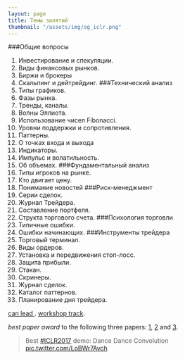 ```yaml
---
layout: page
title: Темы занятий
thumbnail: "/assets/img/og_iclr.png" 
---
```

###Общие вопросы
1. Инвестирование и спекуляции.
3. Виды финансовых рынков.
4. Биржи и брокеры
5. Скальпинг и дейтрейдинг.
###Технический анализ 
1. Типы графиков.
2. Фазы рынка.
3. Тренды, каналы.
4. Волны Эллиота.
5. Использование чисел Fibonacci. 
6. Уровни поддержки и сопротивления.
7. Паттерны.
8. О точках входа и выхода
9. Индикаторы.
10. Импульс и волатильность.
11. Об объемах.
###Фундаментальный анализ 
1. Типы игроков на рынке.
2. Кто двигает цену.
3. Понимание новостей
###Риск-менеджмент 
1. Серии сделок.
2. Журнал Трейдера.
3. Составление портфеля.
4. Структа торгового счета.
###Психология торговли
1. Типичные ошибки.
2. Ошибки начинающих.
###Инструменты трейдера
1. Торговый терминал.
2. Виды ордеров.
3. Установка и передвижения стоп-лосс.
4. Защита прибыли.
5. Стакан.
6. Скринеры. 
7. Журнал сделок.
8. Kaталог паттернов.
9. Планирование дня трейдера.

[can lead ](https://openreview.net/forum?id=BkjLkSqxg&noteId=BkjLkSqxg). 
[workshop track](https://openreview.net/group?id=ICLR.cc/2017/workshop). 

*best paper award* to the following three papers: [1](https://openreview.net/forum?id=BkbY4psgg&noteId=BkbY4psgg), [2](https://openreview.net/forum?id=HkwoSDPgg&noteId=HkwoSDPgg) and [3](https://openreview.net/forum?id=Sy8gdB9xx&noteId=Sy8gdB9xx).

<blockquote class="twitter-tweet" data-lang="en"><p lang="fr" dir="ltr">Best <a href="https://twitter.com/hashtag/ICLR2017?src=hash">#ICLR2017</a> demo: Dance Dance Convolution <a href="https://t.co/LoBWr7Avch">pic.twitter.com/LoBWr7Avch</a></p></blockquote>
<script async src="//platform.twitter.com/widgets.js" charset="utf-8"></script>
